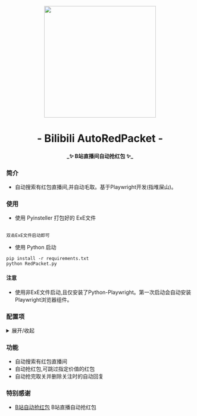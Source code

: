 <div align="center">
<p>   
   <img src="https://cdn.kagamiz.com/Bilibili-Toolkit/bilibili.png" width="300">
</p>
<h1 align="center">- Bilibili AutoRedPacket -</h1>
<h4 align="center"> _✨ B站直播间自动抢红包 ✨_ </h4>
</div>


### 简介

- 自动搜索有红包直播间,并自动毛取。基于Playwright开发(指堆屎山)。

### 使用

- 使用 Pyinsteller 打包好的 ExE文件

```

双击ExE文件启动即可

```
- 使用 Python 启动

```
pip install -r requirements.txt
python RedPacket.py
```

#### 注意

 - 使用非ExE文件启动,且仅安装了Python-Playwright。第一次启动会自动安装Playwright浏览器组件。

### 配置项

<details>
<summary>展开/收起</summary>

#### `分区`
 - 默认：`虚拟主播`
 - 说明：选择搜索红包的直播分区,默认虚拟主播分区！

#### `搜索排序`
 - 默认：`数量优先`
 - 说明：直播间排序方式,默认数量优先。数量优先：先毛取存在红包数最多的直播间,速度优先：先毛取存在红包数最少的直播间

#### `打开直播间数`
 - 默认：`5`
 - 说明：同时打开的直播间数,请按照自己的电脑性能选择！

#### `最小红包价值`
 - 默认：`0`
 - 说明：限制进行毛取的最小红包价值,输入0则无限制。

#### `忽略的红包价值`
 - 默认：`无`
 - 说明：毛取时将忽略在次设置中的红包价值

#### `显示浏览器`
 - 默认：`不显示`
 - 说明：设置浏览器是否在前台显示
</details>

### 功能
 - 自动搜索有红包直播间
 - 自动抢红包,可跳过指定价值的红包
 - 自动抢完取关并删除关注时的自动回复

### 特别感谢

- [B站自动抢红包](https://greasyfork.org/zh-CN/scripts/439169-b%E7%AB%99%E7%9B%B4%E6%92%AD%E8%87%AA%E5%8A%A8%E6%8A%A2%E7%BA%A2%E5%8C%85) B站直播自动抢红包


